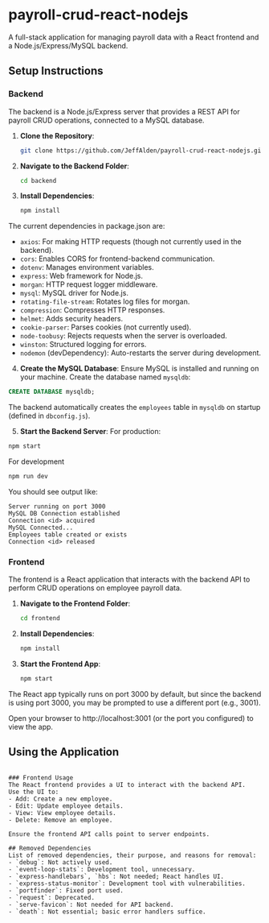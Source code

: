 
# payroll-crud-react-nodejs

A full-stack application for managing payroll data with a React frontend and a Node.js/Express/MySQL backend.

## Setup Instructions

### Backend
The backend is a Node.js/Express server that provides a REST API for payroll CRUD operations, connected to a MySQL database.

1. **Clone the Repository**:
   ```bash
   git clone https://github.com/JeffAlden/payroll-crud-react-nodejs.git
   ```

2. **Navigate to the Backend Folder**:
   ```bash
   cd backend
   ```

3. **Install Dependencies**:
   ```bash
   npm install
   ```

The current dependencies in package.json are:
- `axios`: For making HTTP requests (though not currently used in the backend).
- `cors`: Enables CORS for frontend-backend communication.
- `dotenv`: Manages environment variables.
- `express`: Web framework for Node.js.
- `morgan`: HTTP request logger middleware.
- `mysql`: MySQL driver for Node.js.
- `rotating-file-stream`: Rotates log files for morgan.
- `compression`: Compresses HTTP responses.
- `helmet`: Adds security headers.
- `cookie-parser`: Parses cookies (not currently used).
- `node-toobusy`: Rejects requests when the server is overloaded.
- `winston`: Structured logging for errors.
- `nodemon` (devDependency): Auto-restarts the server during development.

4. **Create the MySQL Database**:
Ensure MySQL is installed and running on your machine.
Create the database named `mysqldb`:
```sql
CREATE DATABASE mysqldb;
```
The backend automatically creates the `employees` table in `mysqldb` on startup (defined in `dbconfig.js`).

5. **Start the Backend Server**:
For production:
```bash
npm start
```
For development 
```bash
npm run dev
```

You should see output like:
```
Server running on port 3000
MySQL DB Connection established
Connection <id> acquired
MySQL Connected...
Employees table created or exists
Connection <id> released
```

### Frontend
The frontend is a React application that interacts with the backend API to perform CRUD operations on employee payroll data.

1. **Navigate to the Frontend Folder**:
   ```bash
   cd frontend
   ```

2. **Install Dependencies**:
   ```bash
   npm install
   ```

3. **Start the Frontend App**:
   ```bash
   npm start
   ```

The React app typically runs on port 3000 by default, but since the backend is using port 3000, you may be prompted to use a different port (e.g., 3001). 

Open your browser to http://localhost:3001 (or the port you configured) to view the app.

## Using the Application

  ```

### Frontend Usage
The React frontend provides a UI to interact with the backend API.
Use the UI to:
- Add: Create a new employee.
- Edit: Update employee details.
- View: View employee details.
- Delete: Remove an employee.

Ensure the frontend API calls point to server endpoints.

## Removed Dependencies
List of removed dependencies, their purpose, and reasons for removal:
- `debug`: Not actively used.
- `event-loop-stats`: Development tool, unnecessary.
- `express-handlebars`, `hbs`: Not needed; React handles UI.
- `express-status-monitor`: Development tool with vulnerabilities.
- `portfinder`: Fixed port used.
- `request`: Deprecated.
- `serve-favicon`: Not needed for API backend.
- `death`: Not essential; basic error handlers suffice.

